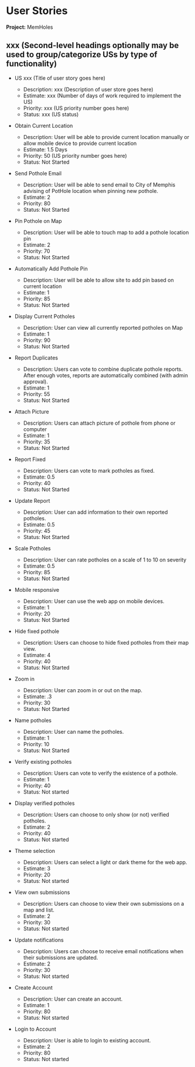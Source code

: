 # User Stories

**Project:** MemHoles

## xxx (Second-level headings optionally may be used to group/categorize USs by type of functionality)

- US xxx (Title of user story goes here)
  - Description: xxx (Description of user store goes here)
  - Estimate: xxx (Number of days of work required to implement the US)
  - Priority: xxx (US priority number goes here)
  - Status: xxx (US status)

- Obtain Current Location
  - Description: User will be able to provide current location manually or allow mobile device to provide current location
  - Estimate: 1.5 Days
  - Priority: 50 (US priority number goes here)
  - Status: Not Started

- Send Pothole Email
  - Description: User will be able to send email to City of Memphis advising of PotHole location when pinning new pothole.
  - Estimate: 2
  - Priority: 80
  - Status: Not Started

- Pin Pothole on Map
  - Description: User will be able to touch map to add a pothole location pin
  - Estimate: 2
  - Priority: 70
  - Status: Not Started

- Automatically Add Pothole Pin
  - Description: User will be able to allow site to add pin based on current location
  - Estimate: 1
  - Priority: 85
  - Status: Not Started

- Display Current Potholes
  - Description: User can view all currently reported potholes on Map
  - Estimate: 1
  - Priority: 90
  - Status: Not Started

- Report Duplicates
  - Description: Users can vote to combine duplicate pothole reports. After enough votes, reports are automatically combined (with admin approval).
  - Estimate: 1
  - Priority: 55
  - Status: Not Started

- Attach Picture
  - Description: Users can attach picture of pothole from phone or computer
  - Estimate: 1
  - Priority: 35
  - Status: Not Started

- Report Fixed
  - Description: Users can vote to mark potholes as fixed.
  - Estimate: 0.5
  - Priority: 40
  - Status: Not Started

- Update Report
  - Description: User can add information to their own reported potholes.
  - Estimate: 0.5
  - Priority: 45
  - Status: Not Started

- Scale Potholes
  - Description: User can rate potholes on a scale of 1 to 10 on severity
  - Estimate: 0.5
  - Priority: 85
  - Status: Not Started

- Mobile responsive
  - Description: User can use the web app on mobile devices.
  - Estimate: 1
  - Priority: 20
  - Status: Not Started

- Hide fixed pothole
  - Description: Users can choose to hide fixed potholes from their map view.
  - Estimate: 4
  - Priority: 40
  - Status: Not Started

- Zoom in
  - Description: User can zoom in or out on the map.
  - Estimate: .3
  - Priority: 30
  - Status: Not Started

- Name potholes
  - Description: User can name the potholes.
  - Estimate: 1
  - Priority: 10
  - Status: Not Started

- Verify existing potholes
  - Description: Users can vote to verify the existence of a pothole.
  - Estimate: 1
  - Priority: 40
  - Status: Not started

- Display verified potholes
  - Description: Users can choose to only show (or not) verified potholes.
  - Estimate: 2
  - Priority: 40
  - Status: Not started

- Theme selection
  - Description: Users can select a light or dark theme for the web app.
  - Estimate: 3
  - Priority: 20
  - Status: Not started

- View own submissions
  - Description: Users can choose to view their own submissions on a map and list.
  - Estimate: 2
  - Priority: 30
  - Status: Not started

- Update notifications
  - Description: Users can choose to receive email notifications when their submissions are updated.
  - Estimate: 2
  - Priority: 30
  - Status: Not started

- Create Account
  - Description: User can create an account.
  - Estimate: 1
  - Priority: 80
  - Status: Not started

- Login to Account
  - Description: User is able to login to existing account.
  - Estimate: 2
  - Priority: 80
  - Status: Not started

